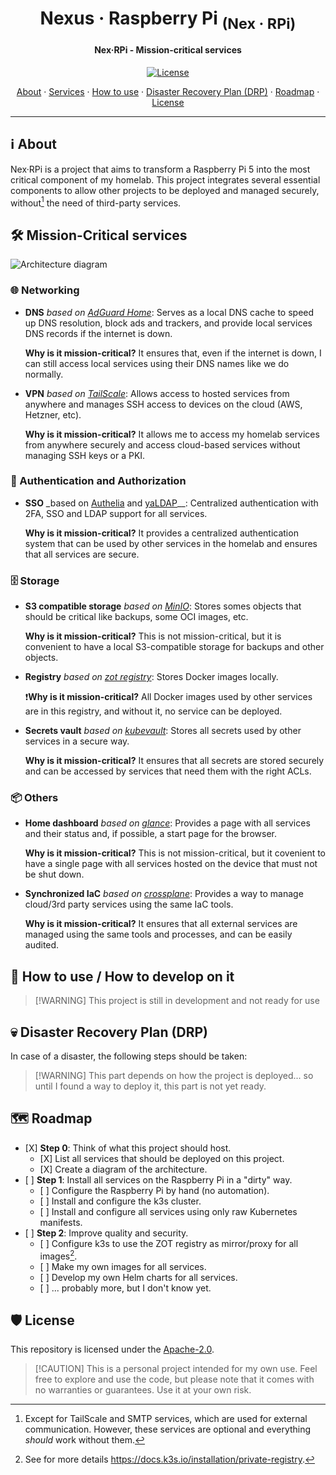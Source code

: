 <!-- markdownlint-disable MD033 -->

<h1 align="center">
  Nexus · Raspberry Pi <sub>(Nex · RPi)</sub>
</h1>

<h4 align="center">Nex·RPi - Mission-critical services</h4>

<div align="center">

[![License](https://img.shields.io/badge/License-Apache_2.0-blue?logo=git\&logoColor=white\&logoWidth=20)](../../LICENSE)

<!-- trunk-ignore-begin(markdown-link-check/404) -->

<a href="#ℹ%EF%B8%8F-about">About</a> · <a href="#%EF%B8%8F-mission-critical-services">Services</a> · <a href="#-how-to-use--how-to-develop-on-it">How to use</a> · <a href="#-disaster-recovery-plan-drp">Disaster Recovery Plan (DRP)</a> · <a href="#%EF%B8%8F-roadmap">Roadmap</a> · <a href="#%EF%B8%8F-license">License</a>

<!-- trunk-ignore-end(markdown-link-check/404) -->

</div>

***

<!-- markdownlint-enable MD033 -->

## ℹ️ About

Nex·RPi is a project that aims to transform a Raspberry Pi 5 into the most critical component of my homelab.
This project integrates several essential components to allow other projects to be deployed and managed securely,
without[^1] the need of third-party services.

## 🛠️ Mission-Critical services

![Architecture diagram](./assets/architecture.svg)

### 🌐 Networking

* **DNS** *based on [AdGuard Home](https://adguard.com/en/adguard-home/overview.html)*: Serves as a local DNS cache to
  speed up DNS resolution, block ads and trackers, and provide local services DNS records if the internet is down.

  **Why is it mission-critical?** It ensures that, even if the internet is down, I can still access local services using
  their DNS names like we do normally.

* **VPN** *based on [TailScale](https://tailscale.com/)*: Allows access to hosted services from anywhere and manages SSH
  access to devices on the cloud (AWS, Hetzner, etc).

  **Why is it mission-critical?** It allows me to access my homelab services from anywhere securely and access cloud-based
  services without managing SSH keys or a PKI.

### 🔐 Authentication and Authorization

* **SSO** \_based on [Authelia](https://www.authelia.com/) and [yaLDAP](https://github.com/chezmoi-sh/yaldap/tree/main)\_\_:
  Centralized authentication with 2FA, SSO and LDAP support for all services.

  **Why is it mission-critical?** It provides a centralized authentication system that can be used by other services
  in the homelab and ensures that all services are secure.

### 🗄️ Storage

* **S3 compatible storage** *based on [MinIO](https://min.io/)*: Stores somes objects that should be critical like
  backups, some OCI images, etc.

  **Why is it mission-critical?** This is not mission-critical, but it is convenient to have a local S3-compatible
  storage for backups and other objects.

* **Registry** *based on [zot registry](https://zotregistry.dev)*: Stores Docker images locally.

  ❗**Why is it mission-critical?** All Docker images used by other services are in this registry, and without it, no
  service can be deployed.

* **Secrets vault** *based on [kubevault](https://github.com/chezmoi-sh/kubevault)*: Stores all secrets used by other services in a secure way.

  **Why is it mission-critical?** It ensures that all secrets are stored securely and can be accessed by services that
  need them with the right ACLs.

### 📦 Others

* **Home dashboard** *based on [glance](https://github.com/glanceapp/glance)*: Provides a page with all services and their
  status and, if possible, a start page for the browser.

  **Why is it mission-critical?** This is not mission-critical, but it covenient to have a single page with all services
  hosted on the device that must not be shut down.

* **Synchronized IaC** *based on [crossplane](https://crossplane.io)*: Provides a way to manage cloud/3rd party services
  using the same IaC tools.

  **Why is it mission-critical?** It ensures that all external services are managed using the same tools and processes,
  and can be easily audited.

## 🚀 How to use / How to develop on it

> \[!WARNING]
> This project is still in development and not ready for use

## 💀 Disaster Recovery Plan (DRP)

In case of a disaster, the following steps should be taken:

> \[!WARNING]
> This part depends on how the project is deployed... so until I found a way to deploy it, this part is not yet ready.

## 🗺️ Roadmap

* \[X] **Step 0**: Think of what this project should host.
  * \[X] List all services that should be deployed on this project.
  * \[X] Create a diagram of the architecture.
* \[ ] **Step 1**: Install all services on the Raspberry Pi in a "dirty" way.
  * \[ ] Configure the Raspberry Pi by hand (no automation).
  * \[ ] Install and configure the k3s cluster.
  * \[ ] Install and configure all services using only raw Kubernetes manifests.
* \[ ] **Step 2**: Improve quality and security.
  * \[ ] Configure k3s to use the ZOT registry as mirror/proxy for all images[^2].
  * \[ ] Make my own images for all services.
  * \[ ] Develop my own Helm charts for all services.
  * \[ ] ... probably more, but I don't know yet.

## 🛡️ License

This repository is licensed under the [Apache-2.0](../../LICENSE).

> \[!CAUTION]
> This is a personal project intended for my own use. Feel free to explore and use the code,
> but please note that it comes with no warranties or guarantees. Use it at your own risk.

[^1]: Except for TailScale and SMTP services, which are used for external communication. However, these services are
    optional and everything *should* work without them.

[^2]: See for more details <https://docs.k3s.io/installation/private-registry>.
